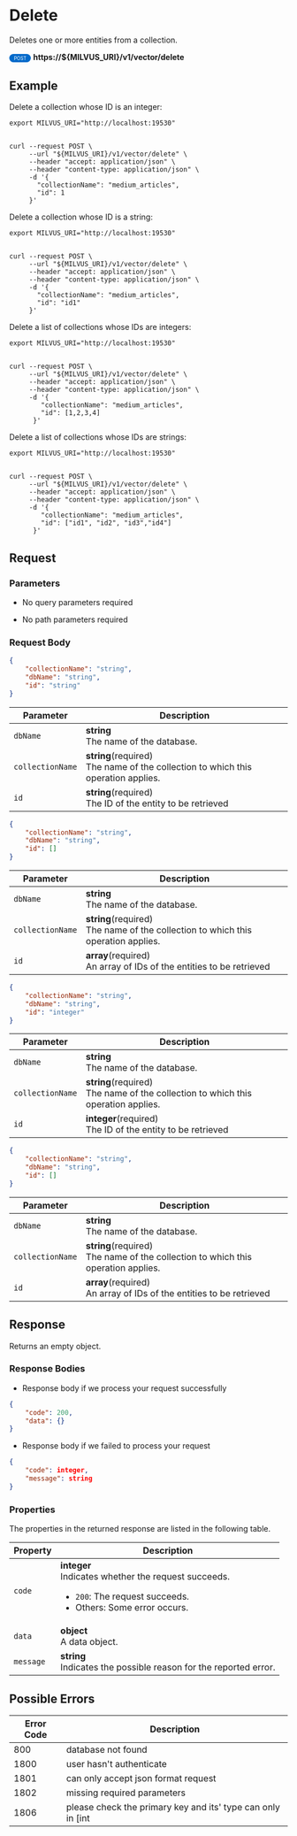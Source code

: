 # Delete

Deletes one or more entities from a collection.

<div>
    <div style="display: inline-block; background: #026aca; font-size: 0.6em; border-radius: 10px; color: #ffffff; padding: 0.3em 1em;">
        <span>POST</span>
    </div>
    <span style="font-weight: bold;">  https://${MILVUS_URI}/v1/vector/delete</span>
</div>

## Example


Delete a collection whose ID is an integer:

```shell
export MILVUS_URI="http://localhost:19530"


curl --request POST \
     --url "${MILVUS_URI}/v1/vector/delete" \
     --header "accept: application/json" \
     --header "content-type: application/json" \
     -d '{
       "collectionName": "medium_articles",
       "id": 1
     }'
```

Delete a collection whose ID is a string:

```shell
export MILVUS_URI="http://localhost:19530"


curl --request POST \
     --url "${MILVUS_URI}/v1/vector/delete" \
     --header "accept: application/json" \
     --header "content-type: application/json" \
     -d '{
       "collectionName": "medium_articles",
       "id": "id1"
     }'
```

Delete a list of collections whose IDs are integers:

```shell
export MILVUS_URI="http://localhost:19530"


curl --request POST \
     --url "${MILVUS_URI}/v1/vector/delete" \
     --header "accept: application/json" \
     --header "content-type: application/json" \
     -d '{
        "collectionName": "medium_articles",
        "id": [1,2,3,4]
      }'
```

Delete a list of collections whose IDs are strings:

```shell
export MILVUS_URI="http://localhost:19530"


curl --request POST \
     --url "${MILVUS_URI}/v1/vector/delete" \
     --header "accept: application/json" \
     --header "content-type: application/json" \
     -d '{
        "collectionName": "medium_articles",
        "id": ["id1", "id2", "id3","id4"]
      }'
```


## Request

### Parameters

- No query parameters required

- No path parameters required

### Request Body

```json
{
    "collectionName": "string",
    "dbName": "string",
    "id": "string"
}
```

| Parameter        | Description                                                                               |
|------------------|-------------------------------------------------------------------------------------------|
| `dbName`  | **string**<br>The name of the database.|
| `collectionName`  | **string**(required)<br>The name of the collection to which this operation applies.|
| `id`  | **string**(required)<br>The ID of the entity to be retrieved|

```json
{
    "collectionName": "string",
    "dbName": "string",
    "id": []
}
```

| Parameter        | Description                                                                               |
|------------------|-------------------------------------------------------------------------------------------|
| `dbName`  | **string**<br>The name of the database.|
| `collectionName`  | **string**(required)<br>The name of the collection to which this operation applies.|
| `id`  | **array**(required)<br>An array of IDs of the entities to be retrieved|

```json
{
    "collectionName": "string",
    "dbName": "string",
    "id": "integer"
}
```

| Parameter        | Description                                                                               |
|------------------|-------------------------------------------------------------------------------------------|
| `dbName`  | **string**<br>The name of the database.|
| `collectionName`  | **string**(required)<br>The name of the collection to which this operation applies.|
| `id`  | **integer**(required)<br>The ID of the entity to be retrieved|

```json
{
    "collectionName": "string",
    "dbName": "string",
    "id": []
}
```

| Parameter        | Description                                                                               |
|------------------|-------------------------------------------------------------------------------------------|
| `dbName`  | **string**<br>The name of the database.|
| `collectionName`  | **string**(required)<br>The name of the collection to which this operation applies.|
| `id`  | **array**(required)<br>An array of IDs of the entities to be retrieved|

## Response

Returns an empty object.

### Response Bodies

- Response body if we process your request successfully

```json
{
    "code": 200,
    "data": {}
}
```

- Response body if we failed to process your request

```json
{
    "code": integer,
    "message": string
}
```

### Properties

The properties in the returned response are listed in the following table.

| Property | Description                                                                                                                                 |
|----------|---------------------------------------------------------------------------------------------------------------------------------------------|
| `code`   | **integer**<br>Indicates whether the request succeeds.<br><ul><li>`200`: The request succeeds.</li><li>Others: Some error occurs.</li></ul> |
| `data`    | **object**<br>A data object. |
| `message`  | **string**<br>Indicates the possible reason for the reported error. |

## Possible Errors

| Error Code | Description |
| --- | --- |
| 800 | database not found |
| 1800 | user hasn't authenticate |
| 1801 | can only accept json format request |
| 1802 | missing required parameters |
| 1806 | please check the primary key and its' type can only in [int |
